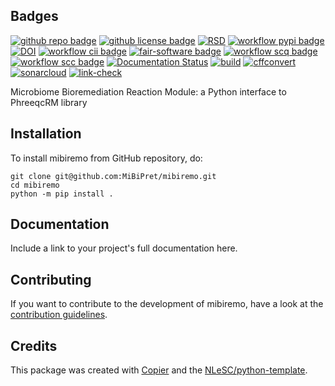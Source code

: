 ## Badges
[![github repo badge](https://img.shields.io/badge/github-repo-000.svg?logo=github&labelColor=gray&color=blue)](https://github.com/MiBiPret/mibiremo)
[![github license badge](https://img.shields.io/github/license/MiBiPret/mibiremo)](https://github.com/MiBiPret/mibiremo) 
[![RSD](https://img.shields.io/badge/rsd-mibiremo-00a3e3.svg)](https://www.research-software.nl/software/mibiremo) 
[![workflow pypi badge](https://img.shields.io/pypi/v/mibiremo.svg?colorB=blue)](https://pypi.python.org/project/mibiremo/) 
[![DOI](https://zenodo.org/badge/DOI/10.5281/zenodo.15180602.svg)](https://doi.org/10.5281/zenodo.15180602)
[![workflow cii badge](https://bestpractices.coreinfrastructure.org/projects/10401/badge)](https://bestpractices.coreinfrastructure.org/projects/10401) 
[![fair-software badge](https://img.shields.io/badge/fair--software.eu-%E2%97%8F%20%20%E2%97%8F%20%20%E2%97%8F%20%20%E2%97%8F%20%20%E2%97%8B-yellow)](https://fair-software.eu) 
[![workflow scq badge](https://sonarcloud.io/api/project_badges/measure?project=MiBiPret_mibiremo&metric=alert_status)](https://sonarcloud.io/dashboard?id=MiBiPret_mibiremo) 
[![workflow scc badge](https://sonarcloud.io/api/project_badges/measure?project=MiBiPret_mibiremo&metric=coverage)](https://sonarcloud.io/dashboard?id=MiBiPret_mibiremo)
[![Documentation Status](https://readthedocs.org/projects/mibiremobadge/?version=latest)](https://mibiremo.readthedocs.io/en/latest/?badge=latest)
[![build](https://github.com/MiBiPret/mibiremo/actions/workflows/build.yml/badge.svg)](https://github.com/MiBiPret/mibiremo/actions/workflows/build.yml)
[![cffconvert](https://github.com/MiBiPret/mibiremo/actions/workflows/cffconvert.yml/badge.svg)](https://github.com/MiBiPret/mibiremo/actions/workflows/cffconvert.yml)
[![sonarcloud](https://github.com/MiBiPret/mibiremo/actions/workflowssonarcloud.yml/badge.svg)](https://github.com/MiBiPret/mibiremo/actions/workflows/sonarcloud.yml)
[![link-check](https://github.com/MiBiPret/mibiremo/actions/workflows/link-check.yml/badge.svg)](https://github.com/MiBiPret/mibiremo/actions/workflows/link-check.yml)

Microbiome Bioremediation Reaction Module: a Python interface to PhreeqcRM library

## Installation

To install mibiremo from GitHub repository, do:

```console
git clone git@github.com:MiBiPret/mibiremo.git
cd mibiremo
python -m pip install .
```

## Documentation

Include a link to your project's full documentation here.

## Contributing

If you want to contribute to the development of mibiremo,
have a look at the [contribution guidelines](CONTRIBUTING.md).

## Credits

This package was created with [Copier](https://github.com/copier-org/copier) and the [NLeSC/python-template](https://github.com/NLeSC/python-template).
